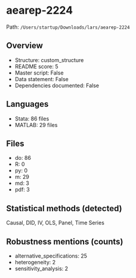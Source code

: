 # aearep-2224

Path: `/Users/startup/Downloads/lars/aearep-2224`

## Overview
- Structure: custom_structure
- README score: 5
- Master script: False
- Data statement: False
- Dependencies documented: False

## Languages
- Stata: 86 files
- MATLAB: 29 files

## Files
- do: 86
- R: 0
- py: 0
- m: 29
- md: 3
- pdf: 3

## Statistical methods (detected)
Causal, DID, IV, OLS, Panel, Time Series

## Robustness mentions (counts)
- alternative_specifications: 25
- heterogeneity: 2
- sensitivity_analysis: 2